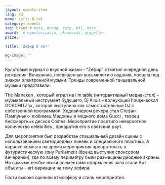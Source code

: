 ```yaml
---
layout: events-item
lang: ru
name: zefir-8-let
category: events
tag: brand # mass, brand, corp, btl, mice
award:  # eventarizacia, ukrawards, propeller
prize: ''

title: 'Zефир 8 лет'

og-image: ''
---
```


Культовый журнал о вкусной жизни -  "Zефир" отметил очередной день рождения. Вечеринка, посвященная восьмилетию издания, прошла под знаком электронной музыки. Тренды современной танцевальной музыки представили:

The Maneken , который играл на i.m.table (интерактивный медиа-стол) – музыкальный инструмент будущего,
Dj Allois -  волнующий house-вокал GORCHITZ’ы , которая выступила как самостоятельный DJ с собственной программой. 
Хедлайнером вечера стал Стефан Пампуньяк- любимец Мадонны и модного дома Gucci , творец бессмертных дисков Costes.
Мероприятие посетило невероятное количество celebrities , превратив его в светский раут.

Для мероприятия был разработан специальный дизайн сцены с использованием светодиодных линеек и специального пластика. А караоке комната на время мероприятия превратилась в  футуристическую зону Parliament (бренд выступил спонсором вечеринки), где по всему периметру были размещены диодные экраны. Но самыми необычными элементами оформления зала стали Арт объекты  - art-вариации на тему зефира.

Гости высоко оценили атмосферу и стиль мероприятия.
